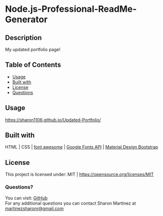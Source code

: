 # Node.js-Professional-ReadMe-Generator

  ## Description
 My updated portfolio page!


  ## Table of Contents

  * [Usage](#Usage)
  * [Built with](#Built-with)
  * [License](#License)
  * [Questions](#Questions)
  
  ## Usage 
  https://sharon1106.github.io/Updated-Portfolio/

  ## Built with
  HTML | CSS | [font awesome](https://fontawesome.com/) | [Google Fonts API](https://fonts.google.com/) | [Material Design Bootstrap](https://mdbootstrap.com/)

  ## License 
  This project is licensed under: MIT | https://opensource.org/licenses/MIT

  ### Questions?
  You can visit: [GitHub](https://github.com/Sharon1106)  
  For any additional questions you can contact Sharon Martinez at martinezsharonr@gmail.com
